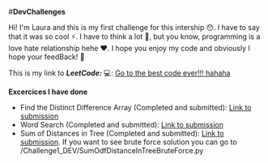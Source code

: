 #**DevChallenges**

Hi! I'm Laura and this is my first challenge for this intership 😯. I have to say that it was so cool ⚡. I have to think a lot 🧠, but you know, programming is a love hate relationship hehe ♥. I hope you enjoy my code and obviously I hope your feedBack! 💌

This is my link to ***LeetCode:*** 💻:
[Go to the best code ever!!! hahaha](https://leetcode.com/lceballosa/)

**Excercices I have done**


*   Find the Distinct Difference Array (Completed and submitted): [Link to submission](https://leetcode.com/submissions/detail/1004869866/)
*   Word Search (Completed and submitted): [Link to submission](https://leetcode.com/submissions/detail/1005505562/)
*   Sum of Distances in Tree (Completed and submitted): [Link to submission](https://leetcode.com/submissions/detail/1006432763/). If you want to see brute force solution you can go to /Challenge1_DEV/SumOdfDistanceInTreeBruteForce.py

